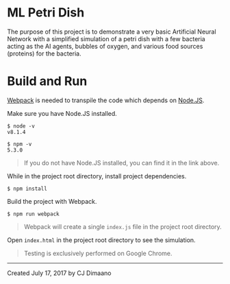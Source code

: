 # ML Petri Dish

The purpose of this project is to demonstrate a very basic Artificial Neural Network with a
simplified simulation of a petri dish with a few bacteria acting as the AI agents, bubbles of
oxygen, and various food sources (proteins) for the bacteria.

# Build and Run

[Webpack](https://webpack.github.io/) is needed to transpile the code which depends on
[Node.JS](https://nodejs.org/).

Make sure you have Node.JS installed.

```
$ node -v
v8.1.4
```

```
$ npm -v
5.3.0
```
> If you do not have Node.JS installed, you can find it in the link above.

While in the project root directory, install project dependencies.

```
$ npm install
```

Build the project with Webpack.

```
$ npm run webpack
```

> Webpack will create a single `index.js` file in the project root directory.

Open `index.html` in the project root directory to see the simulation.

> Testing is exclusively performed on Google Chrome.

---

Created July 17, 2017 by CJ Dimaano
